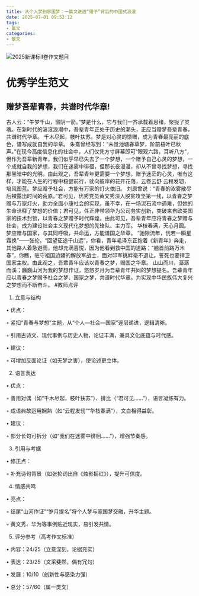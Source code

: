 ```yaml
---
title: 从个人梦到家国梦：一篇文说透“赠予”背后的中国式浪漫
date: 2025-07-01 09:53:12
tags: 
- 散文
categories: 
- 散文
---
```

![2025新课标II卷作文题目][1]
# 优秀学生范文
## 赠梦吾辈青春，共谱时代华章!
   古人云：“午梦千山，窗阴一箭。”梦是什么，它与我们一齐承载着思绪，聚拢了灵魂。在新时代的滚滚浪潮中，吾辈青年正处于历史的潮头，正应当赠梦吾辈青春，共谱时代华章。
   千木尽起，枝叶扶苏。梦是对心灵的馈赠，成为青春最亮丽的底色，谱写成就自我的华章。
   朱熹曾经写到：“未觉池塘春草梦，阶前梧叶已秋声。”在现今高度信息化的社会中，人们仅凭方寸屏幕即可“眼观六路，耳听八方”，但作为吾辈新青年，我们似乎早已失去了一个梦想，一个赠予自己心灵的梦想，一个成就自我的梦想，我们在迷雾中徘徊，但那长夜漫漫，却从不曾寻找梦想，寻找那黑暗中的光明。由此观之，吾辈青年更需要一个梦想，赠予迷茫的心灵，唯有这样，才能在人生的行程中稳健前行，驶向彼岸的花开花落，云卷云舒
   云程发轫，培风图蓝。梦应赠予社会，方能有万家的灯火依旧。
   刘原曾说：“青春的浓雾散尽后裸露出时间的荒原。”君可见，优秀党员黄文秀深入脱贫攻坚第一线，以青春之梦赠与万家灯火，助力全面小康社会的实现，虽不幸，在一场泥石流中遇难，但她的生命诠释了梦想的价值；君可见，任正非带领华为公司务实创新，突破来自欧美国家的技术封锁，以青春之梦赠予时代辉煌。由此可见，吾辈青年应将青春之梦赠与社会，成为建设社会主义现代化梦想的先锋队、主力军。
   华枝春满，天心月圆。梦应赠与国家，与其同呼吸，共命运，方能谱国之华章。
   “驰隙流年，恍若一瞬星霜换”——张伦。“回望征途千山远”，你看，青年毛泽东正抱着《新青年》奔走，其他路人着急避雨，他却充满喜悦，因为他看到救中国的道路；“翘首前路万木春”，你瞧，驻守祖国边疆的解放军战士，面对印军挑衅毫不退让。誓死也要捍卫国家主权。由此观之，吾辈青年应该以青春之梦，赠国之华章。
   山山而川，潺潺而溪；巍巍山河为我的梦想作证，悠悠岁月为吾辈青年共同的梦想提名。吾辈青年应以青春之梦赠予社会之梦、国家之梦，共谱时代华章。为实现中华民族伟大复兴之梦想而不断奋斗。
#教师点评

1. 立意与结构

• 优点：

  ◦ 紧扣“青春与梦想”主题，从“个人—社会—国家”逐层递进，逻辑清晰。

  ◦ 引用古诗文、现代事例与历史人物，论证丰满，兼具文化底蕴与时代感。

• 建议：

  ◦ 可增加反面论证（如无梦之害），使论述更立体。

2. 语言表达

• 优点：

  ◦ 善用对偶（如“千木尽起，枝叶扶苏”）、排比（“君可见……”），语言凝练有力。

  ◦ 成语典故运用娴熟（如“云程发轫”“华枝春满”），文白相得益彰。

• 建议：

  ◦ 部分长句可拆分（如“我们在迷雾中徘徊……”），增强节奏感。

3. 引用与考据

• 修正点：

  ◦ 补充诗句背景（如张抡词出自《烛影摇红》），提升可信度。

4. 情感共鸣

• 亮点：

  ◦ 结尾“山河作证”“岁月提名”将个人梦与家国梦交融，升华主题。

  ◦ 黄文秀、华为等事例贴近现实，易引发共情。

5. 评分参考（高考作文标准）

• 内容：24/25（立意深刻，论据充实）

• 表达：23/25（文采斐然，偶有冗句）

• 发展：10/10（创新性与感染力强）

• 总分：57/60（属一类文）


  [1]: https://tp.999845.xyz/img/2025/08/4fbfde4ae9760d1c82cdad0846868975.jpeg